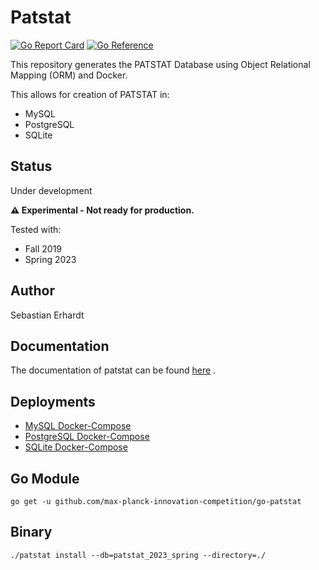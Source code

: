 # Patstat

[![Go Report Card](https://goreportcard.com/badge/github.com/max-planck-innovation-competition/go-patstat)](https://goreportcard.com/report/github.com/max-planck-innovation-competition/go-patstat)
[![Go Reference](https://pkg.go.dev/badge/github.com/max-planck-innovation-competition/go-patstat.svg)](https://pkg.go.dev/github.com/max-planck-innovation-competition/go-patstat)

This repository generates the PATSTAT Database using Object Relational Mapping (ORM) and Docker.

This allows for creation of PATSTAT in:

* MySQL
* PostgreSQL
* SQLite

## Status

Under development

**⚠️ Experimental - Not ready for production.**

Tested with:
* Fall 2019
* Spring 2023


## Author

Sebastian Erhardt

## Documentation

The documentation of patstat can be
found [here](https://documents.epo.org/projects/babylon/eponot.nsf/0/9BB068EEB37E80BCC125878200565B60/$File/patstat_data_catalog_global_5_18_en.pdf)
.

## Deployments

* [MySQL Docker-Compose](./deployments/mysql)
* [PostgreSQL Docker-Compose](./deployments/postgres)
* [SQLite Docker-Compose](./deployments/sqlite)

## Go Module

```shell
go get -u github.com/max-planck-innovation-competition/go-patstat
```

## Binary

```shell
./patstat install --db=patstat_2023_spring --directory=./
```